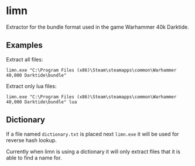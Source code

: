 limn
=====

Extractor for the bundle format used in the game Warhammer 40k Darktide.

## Examples

Extract all files:
```
limn.exe "C:\Program Files (x86)\Steam\steamapps\common\Warhammer 40,000 Darktide\bundle"
```

Extract only lua files:
```
limn.exe "C:\Program Files (x86)\Steam\steamapps\common\Warhammer 40,000 Darktide\bundle" lua
```

## Dictionary

If a file named `dictionary.txt` is placed next `limn.exe` it will be used for reverse hash lookup.

Currently when limn is using a dictionary it will only extract files that it is able to find a name for.
